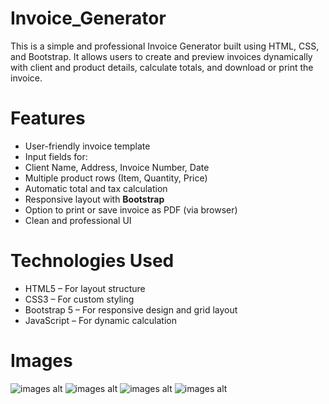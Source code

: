 # Invoice_Generator

This is a simple and professional Invoice Generator built using HTML, CSS, and Bootstrap. It allows users to create and preview invoices dynamically with client and product details, calculate totals, and download or print the invoice.

# Features

- User-friendly invoice template
- Input fields for:
- Client Name, Address, Invoice Number, Date
- Multiple product rows (Item, Quantity, Price)
- Automatic total and tax calculation
- Responsive layout with **Bootstrap**
- Option to print or save invoice as PDF (via browser)
- Clean and professional UI

# Technologies Used

- HTML5 – For layout structure  
- CSS3 – For custom styling  
- Bootstrap 5 – For responsive design and grid layout  
- JavaScript – For dynamic calculation

# Images
![images alt]()
![images alt]()
![images alt]()
![images alt]()
